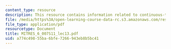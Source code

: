 ```yaml
---
content_type: resource
description: This resource contains information related to continuous-time modulation.
file: /media/https%3A/open-learning-course-data-rc.s3.amazonaws.com/res-6-007-signals-and-systems-spring-2011/a774c49855ba6bfe7266943eb8b5bc41_MITRES_6_007S11_lec13.pdf
file_type: application/pdf
resourcetype: Document
title: MITRES_6_007S11_lec13.pdf
uid: a774c498-55ba-6bfe-7266-943eb8b5bc41
---
```

